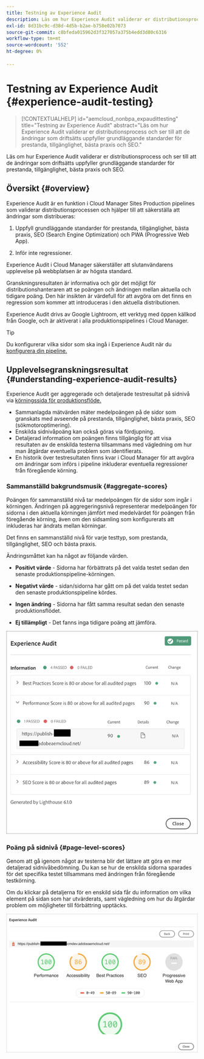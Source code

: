 ```yaml
---
title: Testning av Experience Audit
description: Läs om hur Experience Audit validerar er distributionsprocess och ser till att de ändringar som driftsätts uppfyller grundläggande standarder för prestanda, tillgänglighet, bästa praxis och SEO.
exl-id: 8d31bc9c-d38d-4d5b-b2ae-b758e02b7073
source-git-commit: c8bfeda015962d3f327057a375b4edd3d80c6316
workflow-type: tm+mt
source-wordcount: '552'
ht-degree: 0%

---
```



# Testning av Experience Audit {#experience-audit-testing}

>[!CONTEXTUALHELP]
>id="aemcloud_nonbpa_expaudittesting"
>title="Testning av Experience Audit"
>abstract="Läs om hur Experience Audit validerar er distributionsprocess och ser till att de ändringar som driftsätts uppfyller grundläggande standarder för prestanda, tillgänglighet, bästa praxis och SEO."

Läs om hur Experience Audit validerar er distributionsprocess och ser till att de ändringar som driftsätts uppfyller grundläggande standarder för prestanda, tillgänglighet, bästa praxis och SEO.

## Översikt {#overview}

Experience Audit är en funktion i Cloud Manager Sites Production pipelines som validerar distributionsprocessen och hjälper till att säkerställa att ändringar som distribueras:

1. Uppfyll grundläggande standarder för prestanda, tillgänglighet, bästa praxis, SEO (Search Engine Optimization) och PWA (Progressive Web App).

1. Inför inte regressioner.

Experience Audit i Cloud Manager säkerställer att slutanvändarens upplevelse på webbplatsen är av högsta standard.

Granskningsresultaten är informativa och gör det möjligt för distributionshanteraren att se poängen och ändringen mellan aktuella och tidigare poäng. Den här insikten är värdefull för att avgöra om det finns en regression som kommer att introduceras i den aktuella distributionen.

Experience Audit drivs av Google Lightroom, ett verktyg med öppen källkod från Google, och är aktiverat i alla produktionspipelines i Cloud Manager.

>[!TIP]
>
>Du konfigurerar vilka sidor som ska ingå i Experience Audit när du [konfigurera din pipeline.](/help/implementing/cloud-manager/configuring-pipelines/configuring-production-pipelines.md#full-stack-code)

## Upplevelsegranskningsresultat {#understanding-experience-audit-results}

Experience Audit ger aggregerade och detaljerade testresultat på sidnivå via [körningssida för produktionsflöde.](/help/implementing/cloud-manager/deploy-code.md)

* Sammanlagda mätvärden mäter medelpoängen på de sidor som granskats med avseende på prestanda, tillgänglighet, bästa praxis, SEO (sökmotoroptimering).
* Enskilda sidnivåpoäng kan också göras via fördjupning.
* Detaljerad information om poängen finns tillgänglig för att visa resultaten av de enskilda testerna tillsammans med vägledning om hur man åtgärdar eventuella problem som identifierats.
* En historik över testresultaten finns kvar i Cloud Manager för att avgöra om ändringar som införs i pipeline inkluderar eventuella regressioner från föregående körning.

### Sammanställd bakgrundsmusik {#aggregate-scores}

Poängen för sammanställd nivå tar medelpoängen för de sidor som ingår i körningen. Ändringen på aggregeringsnivå representerar medelpoängen för sidorna i den aktuella körningen jämfört med medelvärdet för poängen från föregående körning, även om den sidsamling som konfigurerats att inkluderas har ändrats mellan körningar.

Det finns en sammanställd nivå för varje testtyp, som prestanda, tillgänglighet, SEO och bästa praxis.

Ändringsmåttet kan ha något av följande värden.

* **Positivt värde** - Sidorna har förbättrats på det valda testet sedan den senaste produktionspipeline-körningen.

* **Negativt värde** - sidan/sidorna har gått om på det valda testet sedan den senaste produktionspipeline kördes.

* **Ingen ändring** - Sidorna har fått samma resultat sedan den senaste produktionsflödet.

* **Ej tillämpligt** - Det fanns inga tidigare poäng att jämföra.

![Resultat av granskning](/help/implementing/cloud-manager/assets/exp-audit-1.png)

### Poäng på sidnivå {#page-level-scores}

Genom att gå igenom något av testerna blir det lättare att göra en mer detaljerad sidnivåbedömning. Du kan se hur de enskilda sidorna sparades för det specifika testet tillsammans med ändringen från föregående testkörning.

Om du klickar på detaljerna för en enskild sida får du information om vilka element på sidan som har utvärderats, samt vägledning om hur du åtgärdar problem om möjligheter till förbättring upptäcks.

![Poäng på sidnivå](/help/implementing/cloud-manager/assets/exp-audit-2.png)
